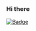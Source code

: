 ### Hi there

 [![Badge](http://img.shields.io/badge/-Ahnnakyung-#fde4ef?style=flat-square&logo=github&link=https://Ahnnakyung.github.io/)](https://Ahnnakyung.github.io/)
